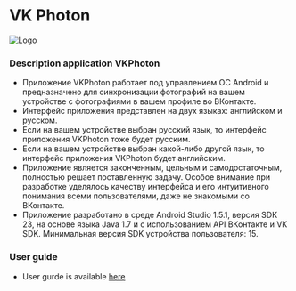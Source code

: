 # VK Photon
![Logo](https://github.com/khasang-incubator/Android-20160131/blob/develop/Auxiliary_files/Images/miniLogo.png)

### Description application VKPhoton
* Приложение VKPhoton работает под управлением ОС Android  и предназначено для синхронизации фотографий на вашем устройстве с фотографиями в вашем профиле во ВКонтакте.
* Интерфейс приложения представлен на двух языках: английском и русском. 
* Если на вашем устройстве выбран русский язык, то интерфейс приложения VKPhoton тоже будет русским.
* Если на вашем устройстве выбран какой-либо другой язык, то интерфейс приложения VKPhoton будет английским.
* Приложение является законченным, цельным и самодостаточным, полностью решает поставленную задачу. Особое внимание при разработке уделялось качеству интерфейса и его интуитивного понимания всеми пользователями, даже не знакомыми со ВКонтакте.
* Приложение разработано в среде Android Studio 1.5.1, версия SDK 23, на основе языка Java 1.7 и с использованием API ВКонтакте и VK SDK. Минимальная версия SDK устройства пользователя: 15.

### User guide
* User gurde is available [here](https://github.com/khasang-incubator/Android-20160131/tree/develop/Auxiliary_files/Docx/UserGuide.docx)
